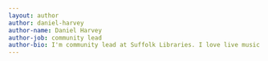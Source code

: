 ```yaml
---
layout: author
author: daniel-harvey
author-name: Daniel Harvey
author-job: community lead
author-bio: I'm community lead at Suffolk Libraries. I love live music and I've organised numerous events and gigs over the years.
---
```

